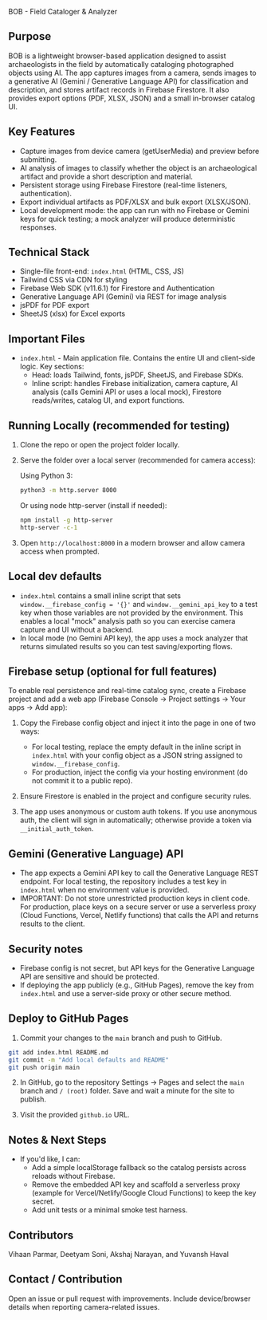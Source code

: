BOB - Field Cataloger & Analyzer

Purpose
-------
BOB is a lightweight browser-based application designed to assist archaeologists in the field by automatically cataloging photographed objects using AI. The app captures images from a camera, sends images to a generative AI (Gemini / Generative Language API) for classification and description, and stores artifact records in Firebase Firestore. It also provides export options (PDF, XLSX, JSON) and a small in-browser catalog UI.

Key Features
------------
- Capture images from device camera (getUserMedia) and preview before submitting.
- AI analysis of images to classify whether the object is an archaeological artifact and provide a short description and material.
- Persistent storage using Firebase Firestore (real-time listeners, authentication).
- Export individual artifacts as PDF/XLSX and bulk export (XLSX/JSON).
- Local development mode: the app can run with no Firebase or Gemini keys for quick testing; a mock analyzer will produce deterministic responses.

Technical Stack
---------------
- Single-file front-end: `index.html` (HTML, CSS, JS)
- Tailwind CSS via CDN for styling
- Firebase Web SDK (v11.6.1) for Firestore and Authentication
- Generative Language API (Gemini) via REST for image analysis
- jsPDF for PDF export
- SheetJS (xlsx) for Excel exports

Important Files
---------------
- `index.html` - Main application file. Contains the entire UI and client-side logic. Key sections:
  - Head: loads Tailwind, fonts, jsPDF, SheetJS, and Firebase SDKs.
  - Inline script: handles Firebase initialization, camera capture, AI analysis (calls Gemini API or uses a local mock), Firestore reads/writes, catalog UI, and export functions.

Running Locally (recommended for testing)
----------------------------------------
1. Clone the repo or open the project folder locally.
2. Serve the folder over a local server (recommended for camera access):

   Using Python 3:

   ```bash
   python3 -m http.server 8000
   ```

   Or using node http-server (install if needed):

   ```bash
   npm install -g http-server
   http-server -c-1
   ```

3. Open `http://localhost:8000` in a modern browser and allow camera access when prompted.

Local dev defaults
------------------
- `index.html` contains a small inline script that sets `window.__firebase_config = '{}'` and `window.__gemini_api_key` to a test key when those variables are not provided by the environment. This enables a local "mock" analysis path so you can exercise camera capture and UI without a backend.
- In local mode (no Gemini API key), the app uses a mock analyzer that returns simulated results so you can test saving/exporting flows.

Firebase setup (optional for full features)
------------------------------------------
To enable real persistence and real-time catalog sync, create a Firebase project and add a web app (Firebase Console → Project settings → Your apps → Add app):

1. Copy the Firebase config object and inject it into the page in one of two ways:
   - For local testing, replace the empty default in the inline script in `index.html` with your config object as a JSON string assigned to `window.__firebase_config`.
   - For production, inject the config via your hosting environment (do not commit it to a public repo).

2. Ensure Firestore is enabled in the project and configure security rules.

3. The app uses anonymous or custom auth tokens. If you use anonymous auth, the client will sign in automatically; otherwise provide a token via `__initial_auth_token`.

Gemini (Generative Language) API
--------------------------------
- The app expects a Gemini API key to call the Generative Language REST endpoint. For local testing, the repository includes a test key in `index.html` when no environment value is provided.
- IMPORTANT: Do not store unrestricted production keys in client code. For production, place keys on a secure server or use a serverless proxy (Cloud Functions, Vercel, Netlify functions) that calls the API and returns results to the client.

Security notes
--------------
- Firebase config is not secret, but API keys for the Generative Language API are sensitive and should be protected.
- If deploying the app publicly (e.g., GitHub Pages), remove the key from `index.html` and use a server-side proxy or other secure method.

Deploy to GitHub Pages
---------------------
1. Commit your changes to the `main` branch and push to GitHub.

```bash
git add index.html README.md
git commit -m "Add local defaults and README"
git push origin main
```

2. In GitHub, go to the repository Settings → Pages and select the `main` branch and `/ (root)` folder. Save and wait a minute for the site to publish.

3. Visit the provided `github.io` URL.

Notes & Next Steps
------------------
- If you'd like, I can:
  - Add a simple localStorage fallback so the catalog persists across reloads without Firebase.
  - Remove the embedded API key and scaffold a serverless proxy (example for Vercel/Netlify/Google Cloud Functions) to keep the key secret.
  - Add unit tests or a minimal smoke test harness.

Contributors
----------------------
Vihaan Parmar,
Deetyam Soni,
Akshaj Narayan,
and Yuvansh Haval


Contact / Contribution
----------------------
Open an issue or pull request with improvements. Include device/browser details when reporting camera-related issues.
